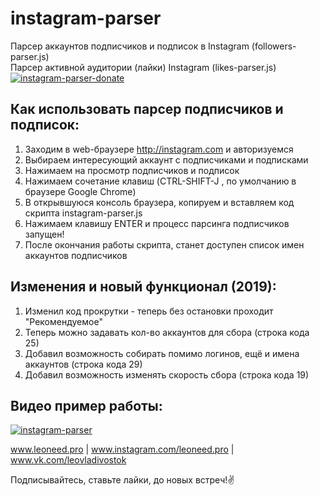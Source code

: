 # instagram-parser
Парсер аккаунтов подписчиков и подписок в Instagram (followers-parser.js)<br>
Парсер активной аудитории (лайки) Instagram (likes-parser.js)
[![instagram-parser-donate](https://www.dropbox.com/s/1nxwhbmlt4c2rmi/money.png)](https://yasobe.ru/na/instaparser)

## Как использовать парсер подписчиков и подписок:
1. Заходим в web-браузере http://instagram.com и авторизуемся
2. Выбираем интересующий аккаунт с подписчиками и подписками
3. Нажимаем на просмотр подписчиков и подписок
4. Нажимаем сочетание клавиш (CTRL-SHIFT-J , по умолчанию в браузере Google Chrome)
5. В открывшуюся консоль браузера, копируем и вставляем код скрипта instagram-parser.js
6. Нажимаем клавишу ENTER и процесс парсинга подписчиков запущен!
7. После окончания работы скрипта, станет доступен список имен аккаунтов подписчиков

## Изменения и новый функционал (2019):
1. Изменил код прокрутки - теперь без остановки проходит "Рекомендуемое"
2. Теперь можно задавать кол-во аккаунтов для сбора (строка кода 25)
3. Добавил возможность собирать помимо логинов, ещё и имена аккаунтов (строка кода 29)
4. Добавил возможность изменять скорость сбора (строка кода 19)

## Видео пример работы:

[![instagram-parser](https://img.youtube.com/vi/HUHPDRmohPg/0.jpg)](https://www.youtube.com/watch?v=HUHPDRmohPg)

www.leoneed.pro | www.instagram.com/leoneed.pro | www.vk.com/leovladivostok

Подписывайтесь, ставьте лайки, до новых встреч!:v:
